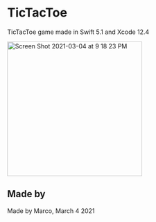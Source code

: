 # TicTacToe
TicTacToe game made in Swift 5.1 and Xcode 12.4

<img width="311" alt="Screen Shot 2021-03-04 at 9 18 23 PM" src="https://user-images.githubusercontent.com/50530429/110057800-37eac600-7d2f-11eb-941b-2d9480406ae5.png">


## Made by
Made by Marco, March 4 2021
